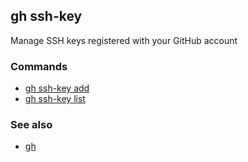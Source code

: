 

## gh ssh-key

Manage SSH keys registered with your GitHub account

### Commands

* [gh ssh-key add](./gh_ssh-key_add)
* [gh ssh-key list](./gh_ssh-key_list)


### See also

* [gh](./gh)

